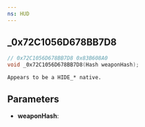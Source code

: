 ```yaml
---
ns: HUD
---
```

## _0x72C1056D678BB7D8

```c
// 0x72C1056D678BB7D8 0x83B608A0
void _0x72C1056D678BB7D8(Hash weaponHash);
```

```
Appears to be a HIDE_* native.  
```

## Parameters
* **weaponHash**: 

